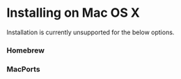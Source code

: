 # Installing on Mac OS X

Installation is currently unsupported for the below options.

### Homebrew




### MacPorts



